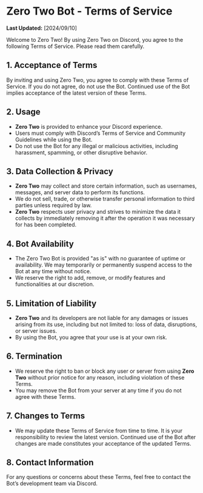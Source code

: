 # **Zero Two Bot - Terms of Service**

**Last Updated:** [2024/09/10]

Welcome to Zero Two! By using Zero Two on Discord, you agree to the following Terms of Service. Please read them carefully.

## 1. **Acceptance of Terms**
By inviting and using Zero Two, you agree to comply with these Terms of Service. If you do not agree, do not use the Bot. Continued use of the Bot implies acceptance of the latest version of these Terms.

## 2. **Usage**
- **Zero Two** is provided to enhance your Discord experience.
- Users must comply with Discord’s Terms of Service and Community Guidelines while using the Bot.
- Do not use the Bot for any illegal or malicious activities, including harassment, spamming, or other disruptive behavior.
  
## 3. **Data Collection & Privacy**
- **Zero Two** may collect and store certain information, such as usernames, messages, and server data to perform its functions.
- We do not sell, trade, or otherwise transfer personal information to third parties unless required by law.
- **Zero Two** respects user privacy and strives to minimize the data it collects by immediately removing it after the operation it was necessary for has been completed.

## 4. **Bot Availability**
- The Zero Two Bot is provided "as is" with no guarantee of uptime or availability. We may temporarily or permanently suspend access to the Bot at any time without notice.
- We reserve the right to add, remove, or modify features and functionalities at our discretion.

## 5. **Limitation of Liability**
- **Zero Two** and its developers are not liable for any damages or issues arising from its use, including but not limited to: loss of data, disruptions, or server issues.
- By using the Bot, you agree that your use is at your own risk.

## 6. **Termination**
- We reserve the right to ban or block any user or server from using **Zero Two** without prior notice for any reason, including violation of these Terms.
- You may remove the Bot from your server at any time if you do not agree with these Terms.

## 7. **Changes to Terms**
- We may update these Terms of Service from time to time. It is your responsibility to review the latest version. Continued use of the Bot after changes are made constitutes your acceptance of the updated Terms.

## 8. **Contact Information**
For any questions or concerns about these Terms, feel free to contact the Bot’s development team via Discord.
